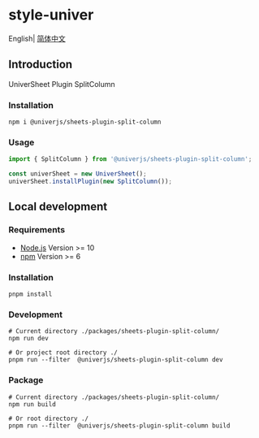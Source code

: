 # style-univer

English| [简体中文](./README-zh.md)

## Introduction

UniverSheet Plugin SplitColumn

### Installation

```shell
npm i @univerjs/sheets-plugin-split-column
```

### Usage

```js
import { SplitColumn } from '@univerjs/sheets-plugin-split-column';

const univerSheet = new UniverSheet();
univerSheet.installPlugin(new SplitColumn());
```

## Local development

### Requirements

-   [Node.js](https://nodejs.org/en/) Version >= 10
-   [npm](https://www.npmjs.com/) Version >= 6

### Installation

```
pnpm install
```

### Development

```
# Current directory ./packages/sheets-plugin-split-column/
npm run dev

# Or project root directory ./
pnpm run --filter  @univerjs/sheets-plugin-split-column dev
```

### Package

```
# Current directory ./packages/sheets-plugin-split-column/
npm run build

# Or root directory ./
pnpm run --filter  @univerjs/sheets-plugin-split-column build
```
